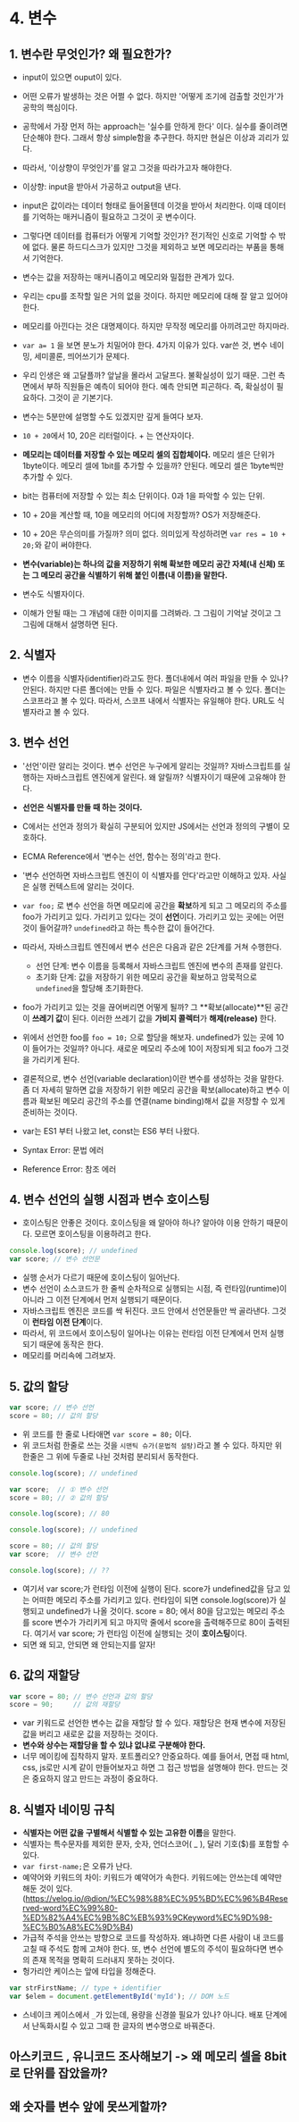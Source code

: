 # 4. 변수
## 1. 변수란 무엇인가? 왜 필요한가?
- input이 있으면 ouput이 있다.
- 어떤 오류가 발생하는 것은 어쩔 수 없다. 하지만 '어떻게 조기에 검출할 것인가'가 공학의 핵심이다.
- 공학에서 가장 먼저 하는 approach는 '실수를 안하게 한다' 이다. 실수를 줄이려면 단순해야 한다. 그래서 항상 simple함을 추구한다. 하지만 현실은 이상과 괴리가 있다. 
- 따라서, '이상향이 무엇인가'를 알고 그것을 따라가고자 해야한다.
- 이상향: input을 받아서 가공하고 output을 낸다.
- input은 값이라는 데이터 형태로 들어올텐데 이것을 받아서 처리한다. 이때 데이터를 기억하는 매커니즘이 필요하고 그것이 곳 변수이다.
- 그렇다면 데이터를 컴퓨터가 어떻게 기억할 것인가? 전기적인 신호로 기억할 수 밖에 없다. 물론 하드디스크가 있지만 그것을 제외하고 보면 메모리라는 부품을 통해서 기억한다.
- 변수는 값을 저장하는 매커니즘이고 메모리와 밀접한 관계가 있다. 
- 우리는 cpu를 조작할 일은 거의 없을 것이다. 하지만 메모리에 대해 잘 알고 있어야 한다.
- 메모리를 아낀다는 것은 대명제이다. 하지만 무작정 메모리를 아끼려고만 하지마라.
- `var a= 1` 을 보면 분노가 치밀어야 한다. 4가지 이유가 있다. var쓴 것, 변수 네이밍, 세미콜론, 띄어쓰기가 문제다.
- 우리 인생은 왜 고달플까? 앞날을 몰라서 고달프다. 불확실성이 있기 때문. 그런 측면에서 부하 직원들은 예측이 되어야 한다. 예측 안되면 피곤하다. 즉, 확실성이 필요하다. 그것이 곧 기본기다.
- 변수는 5분만에 설명할 수도 있겠지만 깊게 들여다 보자.

- `10 + 20`에서 10, 20은 리터럴이다. + 는 연산자이다. 
- **메모리는 데이터를 저장할 수 있는 메모리 셀의 집합체이다.** 메모리 셀은 단위가 1byte이다. 메모리 셀에 1bit를 추가할 수 있을까? 안된다. 메모리 셀은 1byte씩만 추가할 수 있다.
- bit는 컴퓨터에 저장할 수 있는 최소 단위이다. 0과 1을 파악할 수 있는 단위.
- 10 + 20을 계산할 때, 10을 메모리의 어디에 저장할까? OS가 저장해준다.
- 10 + 20은 무슨의미를 가질까? 의미 없다. 의미있게 작성하려면 `var res = 10 + 20;`와 같이 써야한다.
- **변수(variable)는 하나의 값을 저장하기 위해 확보한 메모리 공간 자체(내 신체) 또는 그 메모리 공간을 식별하기 위해 붙인 이름(내 이름)을 말한다.**
- 변수도 식별자이다.
- 이해가 안될 때는 그 개념에 대한 이미지를 그려봐라. 그 그림이 기억날 것이고 그 그림에 대해서 설명하면 된다.


## 2. 식별자
- 변수 이름을 식별자(identifier)라고도 한다. 폴더내에서 여러 파일을 만들 수 있나? 안된다. 하지만 다른 폴더에는 만들 수 있다. 파일은 식별자라고 볼 수 있다. 폴더는 스코프라고 볼 수 있다. 따라서, 스코프 내에서 식별자는 유일해야 한다. URL도 식별자라고 볼 수 있다.

## 3. 변수 선언
- '선언'이란 알리는 것이다. 변수 선언은 누구에게 알리는 것일까? 자바스크립트를 실행하는 자바스크립트 엔진에게 알린다. 왜 알릴까? 식별자이기 때문에 고유해야 한다.
- **선언은 식별자를 만들 때 하는 것이다.** 
- C에서는 선언과 정의가 확실히 구분되어 있지만 JS에서는 선언과 정의의 구별이 모호하다. 
- ECMA Reference에서 '변수는 선언, 함수는 정의'라고 한다.
- '변수 선언하면 자바스크립트 엔진이 이 식별자를 안다'라고만 이해하고 있자. 사실은 실행 컨텍스트에 알리는 것이다.
- `var foo;` 로 변수 선언을 하면 메모리에 공간을 **확보**하게 되고 그 메모리의 주소를 foo가 가리키고 있다. 가리키고 있다는 것이 **선언**이다. 가리키고 있는 곳에는 어떤 것이 들어갈까? `undefined`라고 하는 특수한 값이 들어간다. 
- 따라서, 자바스크립트 엔진에서 변수 선은은 다음과 같은 2단계를 거쳐 수행한다.
  - 선언 단계: 변수 이름을 등록해서 자바스크립트 엔진에 변수의 존재를 알린다.
  - 초기화 단계: 값을 저장하기 위한 메모리 공간을 확보하고 암묵적으로 `undefined`을 할당해 초기화한다.
- foo가 가리키고 있는 것을 끊어버리면 어떻게 될까? 그 **확보(allocate)**된 공간이 **쓰레기 값**이 된다. 이러한 쓰레기 값을 **가비지 콜렉터**가 **해제(release)** 한다.
- 위에서 선언한 foo를 `foo = 10;` 으로 할당을 해보자. undefined가 있는 곳에 10이 들어가는 것일까? 아니다. 새로운 메모리 주소에 10이 저장되게 되고 foo가 그것을 가리키게 된다.
- 결론적으로, 변수 선언(variable declaration)이란 변수를 생성하는 것을 말한다. 좀 더 자세히 말하면 값을 저장하기 위한 메모리 공간을 확보(allocate)하고 변수 이름과 확보된 메모리 공간의 주소를 연결(name binding)해서 값을 저장할 수 있게 준비하는 것이다. 

- var는 ES1 부터 나왔고 let, const는 ES6 부터 나왔다. 

- Syntax Error: 문법 에러
- Reference Error: 참조 에러

## 4. 변수 선언의 실행 시점과 변수 호이스팅
- 호이스팅은 안좋은 것이다. 호이스팅을 왜 알아야 하나? 알아야 이용 안하기 때문이다. 모르면 호이스팅을 이용하려고 한다. 

```js
console.log(score); // undefined
var score; // 변수 선언문
```
- 실행 순서가 다르기 때문에 호이스팅이 일어난다. 
- 변수 선언이 소스코드가 한 줄씩 순차적으로 실행되는 시점, 즉 런타임(runtime)이 아니라 그 이전 단계에서 먼저 실행되기 때문이다. 
- 자바스크립트 엔진은 코드를 싹 뒤진다. 코드 안에서 선언문들만 싹 골라낸다. 그것이 **런타임 이전 단계**이다.
- 따라서, 위 코드에서 호이스팅이 일어나는 이유는 런타임 이전 단계에서 먼저 실행되기 때문에 동작은 한다.
- 메모리를 머리속에 그려보자. 

## 5. 값의 할당
```js
var score; // 변수 선언
score = 80; // 값의 할당
```
- 위 코드를 한 줄로 나타애면 `var score = 80;` 이다.
- 위 코드처럼 한줄로 쓰는 것을 `시맨틱 슈가(문법적 설탕)`라고 볼 수 있다. 하지만 위 한줄은 그 위에 두줄로 나뉜 것처럼 분리되서 동작한다.

```js
console.log(score); // undefined

var score;  // ① 변수 선언
score = 80; // ② 값의 할당

console.log(score); // 80
```

```js
console.log(score); // undefined

score = 80; // 값의 할당
var score;  // 변수 선언

console.log(score); // ??
```
- 여기서 var score;가 런타임 이전에 실행이 된다. score가 undefined값을 담고 있는 어떠한 메모리 주소를 가리키고 있다. 런타임이 되면 console.log(score)가 실행되고 undefined가 나올 것이다.
score = 80; 에서 80을 담고있는 메모리 주소를 score 변수가 가리키게 되고 마지막 줄에서 score을 출력해주므로 80이 출력된다. 여기서 var score; 가 런타임 이전에 실행되는 것이 **호이스팅**이다.
- 되면 왜 되고, 안되면 왜 안되는지를 알자!

## 6. 값의 재할당
```js
var score = 80; // 변수 선언과 값의 할당
score = 90;     // 값의 재할당
```
- var 키워드로 선언한 변수는 값을 재할당 할 수 있다. 재할당은 현재 변수에 저장된 값을 버리고 새로운 값을 저장하는 것이다.
- **변수와 상수는 재할당을 할 수 있냐 없냐로 구분해야 한다.**
- 너무 메이킹에 집착하지 말자. 포트폴리오? 안중요하다. 예를 들어서, 면접 때 html, css, js로만 시계 같이 만들어보자고 하면 그 접근 방법을 설명해야 한다. 만드는 것은 중요하지 않고 만드는 과정이 중요하다. 

## 8. 식별자 네이밍 규칙
- **식별자는 어떤 값을 구별해서 식별할 수 있는 고유한 이름**을 말한다.
- 식별자는 특수문자를 제외한 문자, 숫자, 언더스코어( _ ), 달러 기호($)를 포함할 수 있다.
- `var first-name;`은 오류가 난다.
- 예약어와 키워드의 차이: 키워드가 예약어가 속한다. 키워드에는 안쓰는데 예약만 해둔 것이 있다. (https://velog.io/@dion/%EC%98%88%EC%95%BD%EC%96%B4Reserved-word%EC%99%80-%ED%82%A4%EC%9B%8C%EB%93%9CKeyword%EC%9D%98-%EC%B0%A8%EC%9D%B4) 
- 가급적 주석을 안쓰는 방향으로 코드를 작성하자. 왜냐하면 다른 사람이 내 코드를 고칠 때 주석도 함께 고쳐야 한다. 또, 변수 선언에 별도의 주석이 필요하다면 변수의 존재 목적을 명확히 드러내지 못하는 것이다.
- 헝가리안 케이스는 앞에 타입을 정해준다.
```js
var strFirstName; // type + identifier
var $elem = document.getElementById('myId'); // DOM 노드
```
- 스네이크 케이스에서 `_`가 있는데, 용량을 신경쓸 필요가 있나? 아니다. 배포 단계에서 난독화시킬 수 있고 그때 한 글자의 변수명으로 바꿔준다.


## 아스키코드 , 유니코드 조사해보기 -> 왜 메모리 셀을 8bit로 단위를 잡았을까? 
## 왜 숫자를 변수 앞에 못쓰게할까?
